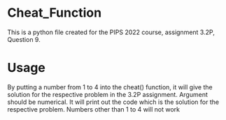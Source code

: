 # Cheat_Function
This is a python file created for the PIPS 2022 course, assignment 3.2P, Question 9.
# Usage
By putting a number from 1 to 4 into the cheat() function, it will give the solution for the respective problem in the 3.2P assignment.
Argument should be numerical. It will print out the code which is the solution for the respective problem. 
Numbers other than 1 to 4 will not work
